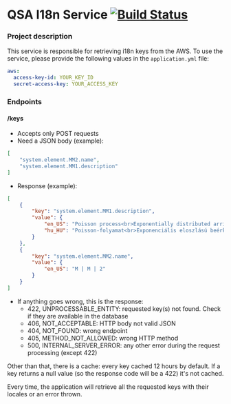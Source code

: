 # QSA I18n Service [![Build Status](https://travis-ci.com/Queueing-Systems-Assistance/qsa-i18n-service.svg?branch=master)](https://travis-ci.com/Queueing-Systems-Assistance/qsa-i18n-service)

### Project description

This service is responsible for retrieving i18n keys from the AWS. To use the service, please provide the following values in the `application.yml` file:
```yaml
aws:
  access-key-id: YOUR_KEY_ID
  secret-access-key: YOUR_ACCESS_KEY
```

### Endpoints

#### /keys

- Accepts only POST requests
- Need a JSON body (example):
```json
[
    "system.element.MM2.name",
    "system.element.MM1.description"
]
```
- Response (example):
```json
[
    {
        "key": "system.element.MM1.description",
        "value": {
            "en_US": "Poisson process<br>Exponentially distributed arrival times<br>Exponentially distributed service times<br><b>1</b> server",
            "hu_HU": "Poisson-folyamat<br>Exponenciális eloszlású beérkezési időközök<br>Exponenciális eloszlású kiszolgálási időközök<br><b>1</b> kiszolgáló"
        }
    },
    {
        "key": "system.element.MM2.name",
        "value": {
            "en_US": "M | M | 2"
        }
    }
]
```
- If anything goes wrong, this is the response:
  - 422, UNPROCESSABLE_ENTITY: requested key(s) not found. Check if they are available in the database
  - 406, NOT_ACCEPTABLE: HTTP body not valid JSON
  - 404, NOT_FOUND: wrong endpoint
  - 405, METHOD_NOT_ALLOWED: wrong HTTP method
  - 500, INTERNAL_SERVER_ERROR: any other error during the request processing (except 422)

Other than that, there is a cache: every key cached 12 hours by default. If a key returns a null value (so the response code will be a 422) it's not cached.

Every time, the application will retrieve all the requested keys with their locales or an error thrown. 
